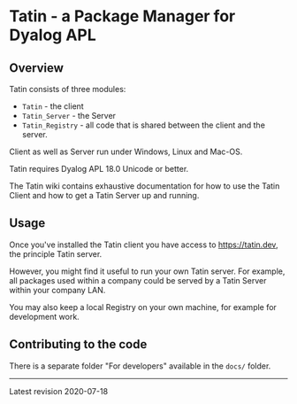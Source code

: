 # Tatin - a Package Manager for Dyalog APL

## Overview

Tatin consists of three modules:

* `Tatin` - the client
* `Tatin_Server` - the Server
* `Tatin_Registry` - all code that is shared between the client and the server.

Client as well as Server run under Windows, Linux and Mac-OS.

Tatin requires Dyalog APL 18.0 Unicode or better.

The Tatin wiki contains exhaustive documentation for how to use the Tatin Client and how to get a Tatin Server up and running.

## Usage

Once you've installed the Tatin client you have access to <https://tatin.dev>, the principle Tatin server.

However, you might find it useful to run your own Tatin server. For example, all packages used within a company could be served by a Tatin Server within your company LAN.

You may also keep a local Registry on your own machine, for example for development work. 



## Contributing to the code 

There is a separate folder "For developers" available in the `docs/` folder.

-----

Latest revision 2020-07-18

